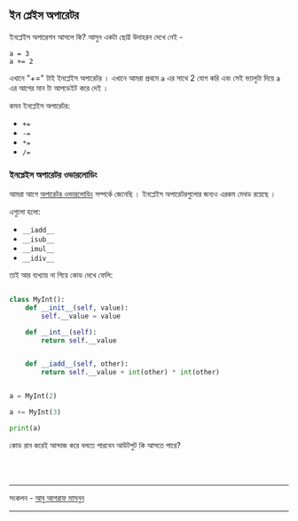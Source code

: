 ## ইন প্লেইস অপারেটর 

ইনপ্লেইস অপারেশন আসলে কি? আসুন একটা ছোট্ট উদাহরন দেখে নেই - 

	a = 3
	a += 2

এখানে "+=" টাই ইনপ্লেইস অপারেটর । এখানে আমরা প্রথমে `a` এর সাথে 2 যোগ করি এবং সেই ভ্যালুটা দিয়ে `a` এর আগের মান টা আপডেইট করে দেই । 

কমন ইনপ্লেইস অপারেটর: 

- `+=`
- `-=`
- `*=`
- `/=`

### ইনপ্লেইস অপারেটর ওভারলোডিং 

আমরা আগে <a href="operator-overloading.md">অপারেটর ওভারলোডিং</a> সম্পর্কে জেনেছি । ইনপ্লেইস অপারেটরগুলোর জন্যও এরকম মেথড রয়েছে । 

এগুলো হলো: 

- `__iadd__`
- `__isub__`
- `__imul__`
- `__idiv__`

 তাই আর ব্যখ্যায় না গিয়ে কোড দেখে ফেলি: 

```python

class MyInt():
    def __init__(self, value):
        self.__value = value

    def __int__(self):
        return self.__value


    def __iadd__(self, other):
        return self.__value + int(other) * int(other)


a = MyInt(2)

a += MyInt(3)

print(a)
```
কোড রান করেই আন্দাজ করে বলতে পারবেন আউটপুট কি আসতে পারে?


<br/><br/>

<hr/>

সংকলন - <a href="http://facebook.com/masnun">আবু আশরাফ মাসনুন</a>

<hr/> 